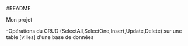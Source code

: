 #README

Mon projet

-Opérations du CRUD (SelectAll,SelectOne,Insert,Update,Delete) sur une table [villes] d'une base de données 
